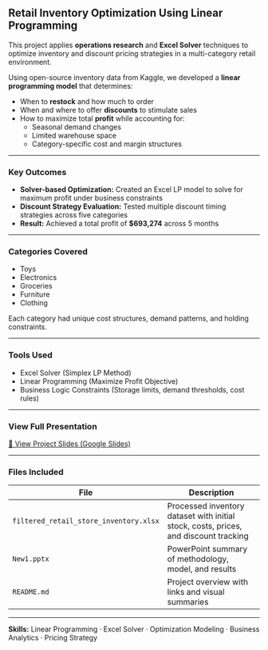 ## Retail Inventory Optimization Using Linear Programming

This project applies **operations research** and **Excel Solver** techniques to optimize inventory and discount pricing strategies in a multi-category retail environment.

Using open-source inventory data from Kaggle, we developed a **linear programming model** that determines:

- When to **restock** and how much to order
- When and where to offer **discounts** to stimulate sales
- How to maximize total **profit** while accounting for:
  - Seasonal demand changes
  - Limited warehouse space
  - Category-specific cost and margin structures

---

### Key Outcomes

- **Solver-based Optimization:** Created an Excel LP model to solve for maximum profit under business constraints
- **Discount Strategy Evaluation:** Tested multiple discount timing strategies across five categories
- **Result:** Achieved a total profit of **$693,274** across 5 months

---

### Categories Covered

- Toys  
- Electronics  
- Groceries  
- Furniture  
- Clothing  

Each category had unique cost structures, demand patterns, and holding constraints.

---

### Tools Used

- Excel Solver (Simplex LP Method)
- Linear Programming (Maximize Profit Objective)
- Business Logic Constraints (Storage limits, demand thresholds, cost rules)

---

### View Full Presentation

[🔗 View Project Slides (Google Slides)](https://docs.google.com/presentation/d/1ngPWniOjQacvNZU1Jaumrzf1G3EO7Toa/edit?usp=sharing)

---

### Files Included

| File | Description |
|------|-------------|
| `filtered_retail_store_inventory.xlsx` | Processed inventory dataset with initial stock, costs, prices, and discount tracking |
| `New1.pptx` | PowerPoint summary of methodology, model, and results |
| `README.md` | Project overview with links and visual summaries |

---

**Skills:** Linear Programming · Excel Solver · Optimization Modeling · Business Analytics · Pricing Strategy
